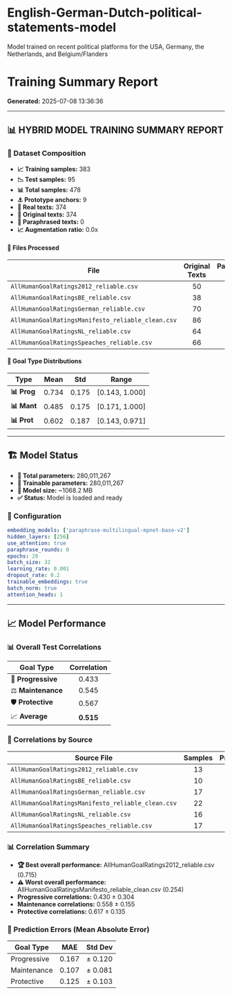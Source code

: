 # English-German-Dutch-political-statements-model
Model trained on recent political platforms for the USA, Germany, the Netherlands, and Belgium/Flanders

# Training Summary Report

**Generated:** 2025-07-08 13:36:36

---

## 📊 HYBRID MODEL TRAINING SUMMARY REPORT

### 📁 Dataset Composition

- **📈 Training samples:** 383
- **📉 Test samples:** 95
- **📊 Total samples:** 478
- **⚓ Prototype anchors:** 9
- **📝 Real texts:** 374
- **📄 Original texts:** 374
- **🔄 Paraphrased texts:** 0
- **📈 Augmentation ratio:** 0.0x

#### 📂 Files Processed

| File | Original Texts | Paraphrased Texts | Total | Augmentation |
|------|:--------------:|:-----------------:|:-----:|:------------:|
| `AllHumanGoalRatings2012_reliable.csv` | 50 | 0 | 50 | 0.0x |
| `AllHumanGoalRatingsBE_reliable.csv` | 38 | 0 | 38 | 0.0x |
| `AllHumanGoalRatingsGerman_reliable.csv` | 70 | 0 | 70 | 0.0x |
| `AllHumanGoalRatingsManifesto_reliable_clean.csv` | 86 | 0 | 86 | 0.0x |
| `AllHumanGoalRatingsNL_reliable.csv` | 64 | 0 | 64 | 0.0x |
| `AllHumanGoalRatingsSpeaches_reliable.csv` | 66 | 0 | 66 | 0.0x |

#### 🎯 Goal Type Distributions

| Type | Mean | Std | Range |
|------|:----:|:---:|:-----:|
| **📊 Prog** | 0.734 | 0.175 | [0.143, 1.000] |
| **📊 Mant** | 0.485 | 0.175 | [0.171, 1.000] |
| **📊 Prot** | 0.602 | 0.187 | [0.143, 0.971] |

---

## 🏗️ Model Status

- **🧠 Total parameters:** 280,011,267
- **🔧 Trainable parameters:** 280,011,267
- **📐 Model size:** ~1068.2 MB
- **✅ Status:** Model is loaded and ready

### 🔧 Configuration

```yaml
embedding_models: ['paraphrase-multilingual-mpnet-base-v2']
hidden_layers: [256]
use_attention: true
paraphrase_rounds: 0
epochs: 20
batch_size: 32
learning_rate: 0.001
dropout_rate: 0.2
trainable_embeddings: true
batch_norm: true
attention_heads: 1
```

---

## 📈 Model Performance

### 📊 Overall Test Correlations

| Goal Type | Correlation |
|-----------|:-----------:|
| 🎯 **Progressive** | 0.433 |
| ⚖️ **Maintenance** | 0.545 |
| 🛡️ **Protective** | 0.567 |
| 📈 **Average** | **0.515** |

### 📂 Correlations by Source

| Source File | Samples | Progressive | Maintenance | Protective | Average |
|-------------|:-------:|:-----------:|:-----------:|:----------:|:-------:|
| `AllHumanGoalRatings2012_reliable.csv` | 13 | 0.770 | 0.701 | 0.673 | **0.715** |
| `AllHumanGoalRatingsBE_reliable.csv` | 10 | 0.644 | 0.481 | 0.545 | 0.556 |
| `AllHumanGoalRatingsGerman_reliable.csv` | 17 | 0.305 | 0.687 | 0.812 | 0.601 |
| `AllHumanGoalRatingsManifesto_reliable_clean.csv` | 22 | 0.022 | 0.333 | 0.406 | 0.254 |
| `AllHumanGoalRatingsNL_reliable.csv` | 16 | 0.662 | 0.688 | 0.637 | 0.662 |
| `AllHumanGoalRatingsSpeaches_reliable.csv` | 17 | 0.175 | 0.457 | 0.630 | 0.421 |

### 📊 Correlation Summary

- **🏆 Best overall performance:** AllHumanGoalRatings2012_reliable.csv (0.715)
- **⚠️ Worst overall performance:** AllHumanGoalRatingsManifesto_reliable_clean.csv (0.254)
- **Progressive correlations:** 0.430 ± 0.304
- **Maintenance correlations:** 0.558 ± 0.155
- **Protective correlations:** 0.617 ± 0.135

### 📏 Prediction Errors (Mean Absolute Error)

| Goal Type | MAE | Std Dev |
|-----------|:---:|:-------:|
| Progressive | 0.167 | ± 0.120 |
| Maintenance | 0.107 | ± 0.081 |
| Protective | 0.125 | ± 0.103 |
